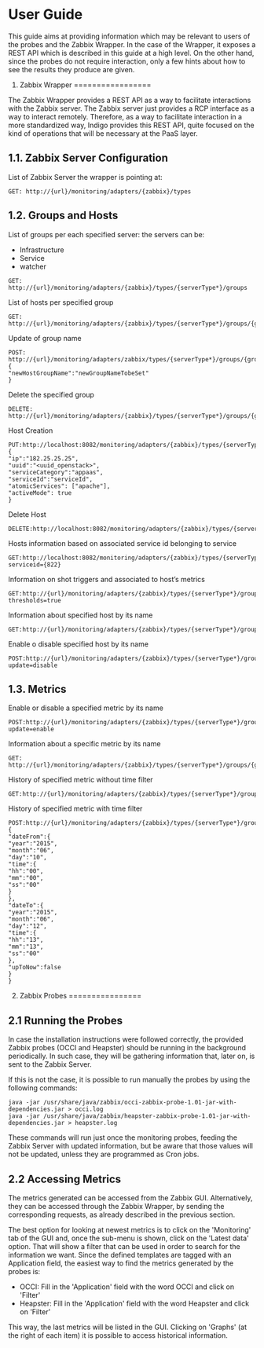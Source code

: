 # User Guide

This guide aims at providing information which may be relevant to users of the probes and the Zabbix Wrapper. In the case of the Wrapper, it exposes a REST API which is described in this guide at a high level. On the other hand, since the probes do not require interaction, only a few hints about how to see the results they produce are given.

1. Zabbix Wrapper
=================

The Zabbix Wrapper provides a REST API as a way to facilitate interactions with the Zabbix server. The Zabbix server just provides a RCP interface as a way to interact remotely. Therefore, as a way to facilitate interaction in a more standardized way, Indigo provides this REST API, quite focused on the kind of operations that will be necessary at the PaaS layer.

1.1. Zabbix Server Configuration
--------------------------------
List of Zabbix Server the wrapper is pointing at:
```
GET: http://{url}/monitoring/adapters/{zabbix}/types
```

1.2. Groups and Hosts
---------------------
List of groups per each specified server: the servers can be:
* Infrastructure
* Service
* watcher
```
GET: http://{url}/monitoring/adapters/{zabbix}/types/{serverType*}/groups
```

List of hosts per specified group
```
GET: http://{url}/monitoring/adapters/{zabbix}/types/{serverType*}/groups/{groupName}/hosts
```

Update of group name
```
POST: http://{url}/monitoring/adapters/zabbix/types/{serverType*}/groups/{groupName}/
{
"newHostGroupName":"newGroupNameTobeSet"
}
```

Delete the specified group
```
DELETE: http://{url}/monitoring/adapters/{zabbix}/types/{serverType*}/groups/{groupName}
```

Host Creation
```
PUT:http://localhost:8082/monitoring/adapters/{zabbix}/types/{serverType*}/groups/{groupName}/hosts/{hostName}
{
"ip":"182.25.25.25",
"uuid":"<uuid_openstack>",
"serviceCategory":"appaas",
"serviceId":"serviceId",
"atomicServices": ["apache"],
"activeMode": true
}
```

Delete Host
```
DELETE:http://localhost:8082/monitoring/adapters/{zabbix}/types/{serverType*}/groups/{groupName}/hosts/{hostname}
```

Hosts information based on associated service id belonging to service
```
GET:http://localhost:8082/monitoring/adapters/{zabbix}/types/{serverType*}/groups/{groupName}/hosts?serviceid={822}
```

Information on shot triggers and associated to host’s metrics
```
GET:http://{url}/monitoring/adapters/{zabbix}/types/{serverType*}/groups/{groupName}/hosts?thresholds=true
```

Information about specified host by its name
```
GET:http://{url}/monitoring/adapters/{zabbix}/types/{serverType*}/groups/{groupName}/hosts/{hostname}
```

Enable o disable specified host by its name
```
POST:http://{url}/monitoring/adapters/{zabbix}/types/{serverType*}/groups/{groupName}/hosts/{hostName}?update=disable
```

1.3. Metrics
------------
Enable or disable a specified metric by its name
```
POST:http://{url}/monitoring/adapters/{zabbix}/types/{serverType*}/groups/{groupName}/hosts/{hostName}/metrics/{metricName}?update=enable
```
Information about a specific metric by its name
```
GET: http://{url}/monitoring/adapters/{zabbix}/types/{serverType*}/groups/{groupName}/hosts/{hostName}/metrics/{metricName}
```

History of specified metric without time filter
```
GET:http://{url}/monitoring/adapters/{zabbix}/types/{serverType*}/groups/{groupName}/hosts/{hostName}/metrics/{metricName}/history
```

History of specified metric with time filter
```
POST:http://{url}/monitoring/adapters/{zabbix}/types/{serverType*}/groups/{groupName}/hosts/{hostName}/metrics/{metricsName}/history
{
"dateFrom":{
"year":"2015",
"month":"06",
"day":"10",
"time":{
"hh":"00",
"mm":"00",
"ss":"00"
}
},
"dateTo":{
"year":"2015",
"month":"06",
"day":"12",
"time":{
"hh":"13",
"mm":"13",
"ss":"00"
},
"upToNow":false
}
}
```

2. Zabbix Probes
================

2.1 Running the Probes
----------------------
In case the installation instructions were followed correctly, the provided Zabbix probes (OCCI and Heapster) should be running in the background periodically. In such case, they will be gathering information that, later on, is sent to the Zabbix Server. 

If this is not the case, it is possible to run manually the probes by using the following commands:
```
java -jar /usr/share/java/zabbix/occi-zabbix-probe-1.01-jar-with-dependencies.jar > occi.log
java -jar /usr/share/java/zabbix/heapster-zabbix-probe-1.01-jar-with-dependencies.jar > heapster.log
```

These commands will run just once the monitoring probes, feeding the Zabbix Server with updated information, but be aware that those values will not be updated, unless they are programmed as Cron jobs.

2.2 Accessing Metrics
---------------------

The metrics generated can be accessed from the Zabbix GUI. Alternatively, they can be accessed through the Zabbix Wrapper, by sending the corresponding requests, as already described in the previous section.

The best option for looking at newest metrics is to click on the 'Monitoring' tab of the GUI and, once the sub-menu is shown, click on the 'Latest data' option. That will show a filter that can be used in order to search for the information we want. Since the defined templates are tagged with an Application field, the easiest way to find the metrics generated by the probes is:
* OCCI: Fill in the 'Application' field with the word OCCI and click on 'Filter'
* Heapster: Fill in the 'Application' field with the word Heapster and click on 'Filter'

This way, the last metrics will be listed in the GUI. Clicking on 'Graphs' (at the right of each item) it is possible to access historical information.
